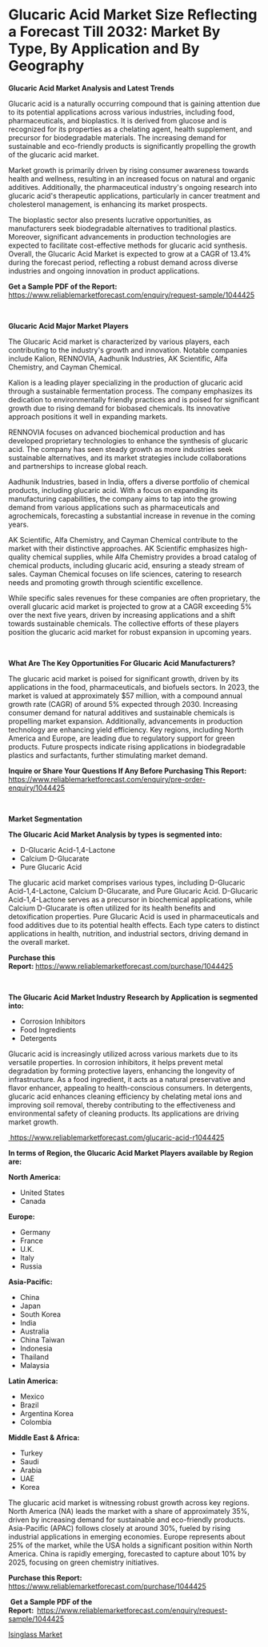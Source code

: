 <p><h1>Glucaric Acid Market Size Reflecting a Forecast Till 2032: Market By Type, By Application and By Geography</h1></p><p><strong>Glucaric Acid Market Analysis and Latest Trends</strong></p>
<p><p>Glucaric acid is a naturally occurring compound that is gaining attention due to its potential applications across various industries, including food, pharmaceuticals, and bioplastics. It is derived from glucose and is recognized for its properties as a chelating agent, health supplement, and precursor for biodegradable materials. The increasing demand for sustainable and eco-friendly products is significantly propelling the growth of the glucaric acid market.</p><p>Market growth is primarily driven by rising consumer awareness towards health and wellness, resulting in an increased focus on natural and organic additives. Additionally, the pharmaceutical industry's ongoing research into glucaric acid's therapeutic applications, particularly in cancer treatment and cholesterol management, is enhancing its market prospects. </p><p>The bioplastic sector also presents lucrative opportunities, as manufacturers seek biodegradable alternatives to traditional plastics. Moreover, significant advancements in production technologies are expected to facilitate cost-effective methods for glucaric acid synthesis. Overall, the Glucaric Acid Market is expected to grow at a CAGR of 13.4% during the forecast period, reflecting a robust demand across diverse industries and ongoing innovation in product applications.</p></p>
<p><strong>Get a Sample PDF of the Report:&nbsp;</strong> <a href="https://www.reliablemarketforecast.com/enquiry/request-sample/1044425?utm_campaign=2479&utm_medium=2&utm_source=Github&utm_content=ia&utm_term=01042025&utm_id=glucaric-acid">https://www.reliablemarketforecast.com/enquiry/request-sample/1044425</a></p>
<p>&nbsp;</p>
<p><strong>Glucaric Acid Major Market Players</strong></p>
<p><p>The Glucaric Acid market is characterized by various players, each contributing to the industry's growth and innovation. Notable companies include Kalion, RENNOVIA, Aadhunik Industries, AK Scientific, Alfa Chemistry, and Cayman Chemical.</p><p>Kalion is a leading player specializing in the production of glucaric acid through a sustainable fermentation process. The company emphasizes its dedication to environmentally friendly practices and is poised for significant growth due to rising demand for biobased chemicals. Its innovative approach positions it well in expanding markets.</p><p>RENNOVIA focuses on advanced biochemical production and has developed proprietary technologies to enhance the synthesis of glucaric acid. The company has seen steady growth as more industries seek sustainable alternatives, and its market strategies include collaborations and partnerships to increase global reach.</p><p>Aadhunik Industries, based in India, offers a diverse portfolio of chemical products, including glucaric acid. With a focus on expanding its manufacturing capabilities, the company aims to tap into the growing demand from various applications such as pharmaceuticals and agrochemicals, forecasting a substantial increase in revenue in the coming years.</p><p>AK Scientific, Alfa Chemistry, and Cayman Chemical contribute to the market with their distinctive approaches. AK Scientific emphasizes high-quality chemical supplies, while Alfa Chemistry provides a broad catalog of chemical products, including glucaric acid, ensuring a steady stream of sales. Cayman Chemical focuses on life sciences, catering to research needs and promoting growth through scientific excellence.</p><p>While specific sales revenues for these companies are often proprietary, the overall glucaric acid market is projected to grow at a CAGR exceeding 5% over the next five years, driven by increasing applications and a shift towards sustainable chemicals. The collective efforts of these players position the glucaric acid market for robust expansion in upcoming years.</p></p>
<p>&nbsp;</p>
<p><strong>What Are The Key Opportunities For Glucaric Acid Manufacturers?</strong></p>
<p><p>The glucaric acid market is poised for significant growth, driven by its applications in the food, pharmaceuticals, and biofuels sectors. In 2023, the market is valued at approximately $57 million, with a compound annual growth rate (CAGR) of around 5% expected through 2030. Increasing consumer demand for natural additives and sustainable chemicals is propelling market expansion. Additionally, advancements in production technology are enhancing yield efficiency. Key regions, including North America and Europe, are leading due to regulatory support for green products. Future prospects indicate rising applications in biodegradable plastics and surfactants, further stimulating market demand.</p></p>
<p><strong>Inquire or Share Your Questions If Any Before Purchasing This Report:</strong> <a href="https://www.reliablemarketforecast.com/enquiry/pre-order-enquiry/1044425?utm_campaign=2479&utm_medium=2&utm_source=Github&utm_content=ia&utm_term=01042025&utm_id=glucaric-acid">https://www.reliablemarketforecast.com/enquiry/pre-order-enquiry/1044425</a></p>
<p>&nbsp;</p>
<p><strong>Market Segmentation</strong></p>
<p><strong>The Glucaric Acid Market Analysis by types is segmented into:</strong></p>
<p><ul><li>D-Glucaric Acid-1,4-Lactone</li><li>Calcium D-Glucarate</li><li>Pure Glucaric Acid</li></ul></p>
<p><p>The glucaric acid market comprises various types, including D-Glucaric Acid-1,4-Lactone, Calcium D-Glucarate, and Pure Glucaric Acid. D-Glucaric Acid-1,4-Lactone serves as a precursor in biochemical applications, while Calcium D-Glucarate is often utilized for its health benefits and detoxification properties. Pure Glucaric Acid is used in pharmaceuticals and food additives due to its potential health effects. Each type caters to distinct applications in health, nutrition, and industrial sectors, driving demand in the overall market.</p></p>
<p><strong>Purchase this Report:&nbsp;</strong><a href="https://www.reliablemarketforecast.com/purchase/1044425?utm_campaign=2479&utm_medium=2&utm_source=Github&utm_content=ia&utm_term=01042025&utm_id=glucaric-acid">https://www.reliablemarketforecast.com/purchase/1044425</a></p>
<p>&nbsp;</p>
<p><strong>The Glucaric Acid Market Industry Research by Application is segmented into:</strong></p>
<p><ul><li>Corrosion Inhibitors</li><li>Food Ingredients</li><li>Detergents</li></ul></p>
<p><p>Glucaric acid is increasingly utilized across various markets due to its versatile properties. In corrosion inhibitors, it helps prevent metal degradation by forming protective layers, enhancing the longevity of infrastructure. As a food ingredient, it acts as a natural preservative and flavor enhancer, appealing to health-conscious consumers. In detergents, glucaric acid enhances cleaning efficiency by chelating metal ions and improving soil removal, thereby contributing to the effectiveness and environmental safety of cleaning products. Its applications are driving market growth.</p></p>
<p><a href="https://www.reliablemarketforecast.com/glucaric-acid-r1044425?utm_campaign=2479&utm_medium=2&utm_source=Github&utm_content=ia&utm_term=01042025&utm_id=glucaric-acid">&nbsp;https://www.reliablemarketforecast.com/glucaric-acid-r1044425</a></p>
<p><strong>In terms of Region, the Glucaric Acid Market Players available by Region are:</strong></p>
<p>
    <p> <strong> North America: </strong>
        <ul>
            <li>United States</li>
            <li>Canada</li>
        </ul>
        </p> 
    <p> <strong> Europe: </strong>
        <ul>
            <li>Germany</li>
            <li>France</li>
            <li>U.K.</li>
            <li>Italy</li>
            <li>Russia</li>
        </ul>
        </p> 
    <p> <strong> Asia-Pacific: </strong>
        <ul>
            <li>China</li>
            <li>Japan</li>
            <li>South Korea</li>
            <li>India</li>
            <li>Australia</li>
            <li>China Taiwan</li>
            <li>Indonesia</li>
            <li>Thailand</li>
            <li>Malaysia</li>
        </ul>
        </p> 
    <p> <strong> Latin America: </strong>
        <ul>
            <li>Mexico</li>
            <li>Brazil</li>
            <li>Argentina Korea</li>
            <li>Colombia</li>
        </ul>
        </p> 
    <p> <strong> Middle East & Africa: </strong>
        <ul>
            <li>Turkey</li>
            <li>Saudi</li>
            <li>Arabia</li>
            <li>UAE</li>
            <li>Korea</li>
        </ul>
    </p>
    </p>
<p><p>The glucaric acid market is witnessing robust growth across key regions. North America (NA) leads the market with a share of approximately 35%, driven by increasing demand for sustainable and eco-friendly products. Asia-Pacific (APAC) follows closely at around 30%, fueled by rising industrial applications in emerging economies. Europe represents about 25% of the market, while the USA holds a significant position within North America. China is rapidly emerging, forecasted to capture about 10% by 2025, focusing on green chemistry initiatives.</p></p>
<p><strong>Purchase this Report: </strong><a href="https://www.reliablemarketforecast.com/purchase/1044425?utm_campaign=2479&utm_medium=2&utm_source=Github&utm_content=ia&utm_term=01042025&utm_id=glucaric-acid">https://www.reliablemarketforecast.com/purchase/1044425</a></p>
<p>&nbsp;<strong>Get a Sample PDF of the Report:&nbsp;&nbsp;</strong><a href="https://www.reliablemarketforecast.com/enquiry/request-sample/1044425?utm_campaign=2479&utm_medium=2&utm_source=Github&utm_content=ia&utm_term=01042025&utm_id=glucaric-acid">https://www.reliablemarketforecast.com/enquiry/request-sample/1044425</a></p>
<p><strong></strong></p>
<p><p><a href="https://github.com/lizamflotow/Market-Research-Report-List-1/blob/main/isinglass-market.md?utm_campaign=2479&utm_medium=2&utm_source=Github&utm_content=ia&utm_term=01042025&utm_id=glucaric-acid">Isinglass Market</a></p></p>